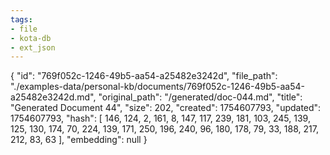 ```yaml
---
tags:
- file
- kota-db
- ext_json
---
```

{
  "id": "769f052c-1246-49b5-aa54-a25482e3242d",
  "file_path": "./examples-data/personal-kb/documents/769f052c-1246-49b5-aa54-a25482e3242d.md",
  "original_path": "/generated/doc-044.md",
  "title": "Generated Document 44",
  "size": 202,
  "created": 1754607793,
  "updated": 1754607793,
  "hash": [
    146,
    124,
    2,
    161,
    8,
    147,
    117,
    239,
    181,
    103,
    245,
    139,
    125,
    130,
    174,
    70,
    224,
    139,
    171,
    250,
    196,
    240,
    96,
    180,
    178,
    79,
    33,
    188,
    217,
    212,
    83,
    63
  ],
  "embedding": null
}